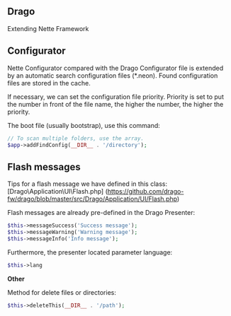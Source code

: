 ## Drago

Extending Nette Framework

## Configurator

Nette Configurator compared with the Drago Configurator file is extended by an automatic
search configuration files (*.neon). Found configuration files are stored in the cache.

If necessary, we can set the configuration file priority. Priority is set to put the number
in front of the file name, the higher the number, the higher the priority.

The boot file (usually bootstrap), use this command:

```php
// To scan multiple folders, use the array.
$app->addFindConfig(__DIR__ . '/directory');
```

## Flash messages

Tips for a flash message we have defined in this class: [Drago\Application\UI\Flash.php]
(https://github.com/drago-fw/drago/blob/master/src/Drago/Application/UI/Flash.php)

Flash messages are already pre-defined in the Drago Presenter:

```php
$this->messageSuccess('Success message');
$this->messageWarning('Warning message');
$this->messageInfo('Info message');
```

Furthermore, the presenter located parameter language:

```php
$this->lang
```

**Other**

Method for delete files or directories:

```php
$this->deleteThis(__DIR__ . '/path');
```
